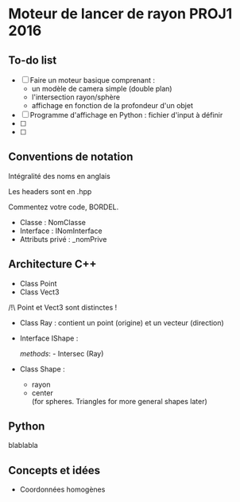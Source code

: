 ﻿# Moteur de lancer de rayon PROJ1 2016

## To-do list

- [ ] Faire un moteur basique comprenant :
	- un modèle de camera simple (double plan)
	- l'intersection rayon/sphère
	- affichage en fonction de la profondeur d'un objet
- [ ] Programme d'affichage en Python : fichier d'input à définir
- [ ]
- [ ]


## Conventions de notation

Intégralité des noms en anglais

Les headers sont en .hpp

Commentez votre code, BORDEL.

- Classe :   NomClasse
- Interface : INomInterface
- Attributs privé : _nomPrive

## Architecture C++

- Class Point
- Class Vect3

/!\ Point et Vect3 sont distinctes !

- Class Ray : contient un point (origine) et un vecteur (direction)
- Interface IShape :

	_methods_:
		- Intersec (Ray)

- Class Shape :
	- rayon
	- center  
	(for spheres. Triangles for more general shapes later)
	

## Python

blablabla

## Concepts et idées

- Coordonnées homogènes
